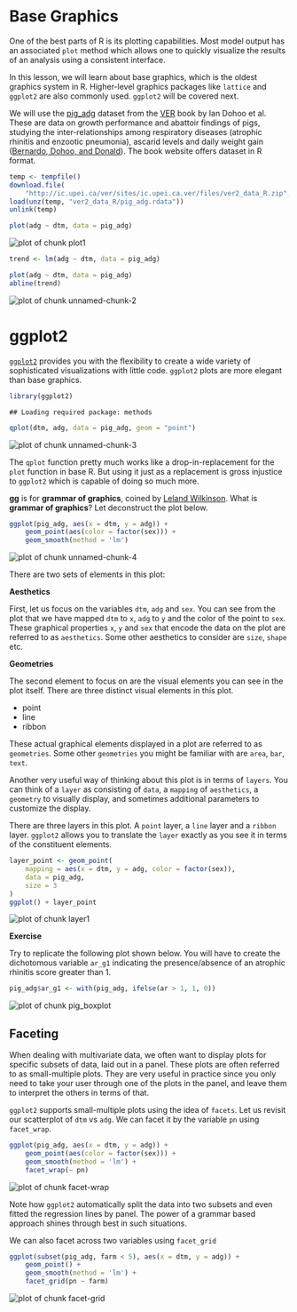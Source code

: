 

# Base Graphics

One of the best parts of R is its plotting capabilities. Most model output has
an associated `plot` method which allows one to quickly visualize the results of
an analysis using a consistent interface.

In this lesson, we will learn about base graphics, which is the oldest graphics
system in R. Higher-level graphics packages like `lattice`  and `ggplot2` are
also commonly used. `ggplot2` will be covered next.

We will use the [pig_adg](http://www.upei.ca/ver/datasets-programs) dataset from
the [VER](http://www.upei.ca/ver/welcome) book by Ian Dohoo et al. These are
data on growth performance and abattoir findings of pigs, studying the
inter-relationships among respiratory diseases (atrophic rhinitis and enzootic
pneumonia), ascarid levels and daily weight gain
([Bernardo, Dohoo, and Donald](http://www.ncbi.nlm.nih.gov/pmc/articles/PMC1255650/)). The
book website offers dataset in R format.


```r
temp <- tempfile()
download.file(
    "http://ic.upei.ca/ver/sites/ic.upei.ca.ver/files/ver2_data_R.zip", temp)
load(unz(temp, "ver2_data_R/pig_adg.rdata"))
unlink(temp)
```


```r
plot(adg ~ dtm, data = pig_adg)
```

<img src="figure/plot1.png" title="plot of chunk plot1" alt="plot of chunk plot1" style="display: block; margin: auto;" />


```r
trend <- lm(adg ~ dtm, data = pig_adg)
```


```r
plot(adg ~ dtm, data = pig_adg)
abline(trend)
```

<img src="figure/unnamed-chunk-2.png" title="plot of chunk unnamed-chunk-2" alt="plot of chunk unnamed-chunk-2" style="display: block; margin: auto;" />

# ggplot2

[`ggplot2`](http://docs.ggplot2.org/current/index.html) provides you with the
flexibility to create a wide variety of sophisticated visualizations with little
code. `ggplot2` plots are more elegant than base graphics.


```r
library(ggplot2)
```

```
## Loading required package: methods
```

```r
qplot(dtm, adg, data = pig_adg, geom = "point")
```

<img src="figure/unnamed-chunk-3.png" title="plot of chunk unnamed-chunk-3" alt="plot of chunk unnamed-chunk-3" style="display: block; margin: auto;" />

The `qplot` function pretty much works like a drop-in-replacement for the `plot`
function in base R. But using it just as a replacement is gross injustice to
`ggplot2` which is capable of doing so much more. 

__gg__ is for __grammar of graphics__, coined by
[Leland Wilkinson](https://www.springer.com/statistics/computational+statistics/book/978-0-387-24544-7). What
is __grammar of graphics__? Let deconstruct the plot below.


```r
ggplot(pig_adg, aes(x = dtm, y = adg)) +
    geom_point(aes(color = factor(sex))) +
    geom_smooth(method = 'lm')
```

<img src="figure/unnamed-chunk-4.png" title="plot of chunk unnamed-chunk-4" alt="plot of chunk unnamed-chunk-4" style="display: block; margin: auto;" />

 There are two sets of elements in this plot:

__Aesthetics__

First, let us focus on the variables `dtm`, `adg` and `sex`. You can see from
the plot that we have mapped `dtm` to `x`, `adg` to `y` and the color of the
point to `sex`. These graphical properties `x`, `y` and `sex` that encode the
data on the plot are referred to as `aesthetics`. Some other aesthetics to
consider are `size`, `shape` etc.

__Geometries__

The second element to focus on are the visual elements you can see in the plot
itself. There are three distinct visual elements in this plot.

- point
- line
- ribbon

These actual graphical elements displayed in a plot are referred to as
`geometries`. Some other `geometries` you might be familiar with are `area`,
`bar`, `text`.

Another very useful way of thinking about this plot is in terms of `layers`. You
can think of a `layer` as consisting of `data`, a `mapping` of `aesthetics`, a
`geometry` to visually display, and sometimes additional parameters to customize
the display.

There are three layers in this plot. A `point` layer, a `line` layer and a
`ribbon` layer. `ggplot2` allows you to translate the `layer` exactly as you see
it in terms of the constituent elements.


```r
layer_point <- geom_point(
    mapping = aes(x = dtm, y = adg, color = factor(sex)),
    data = pig_adg,
    size = 3
)
ggplot() + layer_point
```

<img src="figure/layer1.png" title="plot of chunk layer1" alt="plot of chunk layer1" style="display: block; margin: auto;" />

__Exercise__

Try to replicate the following plot shown below. You will have to create the
dichotomous variable `ar_g1` indicating the presence/absence of an atrophic
rhinitis score greater than 1.


```r
pig_adg$ar_g1 <- with(pig_adg, ifelse(ar > 1, 1, 0))
```

<img src="figure/pig_boxplot.png" title="plot of chunk pig_boxplot" alt="plot of chunk pig_boxplot" style="display: block; margin: auto;" />

## Faceting

When dealing with multivariate data, we often want to display plots for specific
subsets of data, laid out in a panel. These plots are often referred to as
small-multiple plots. They are very useful in practice since you only need to
take your user through one of the plots in the panel, and leave them to
interpret the others in terms of that.

`ggplot2` supports small-multiple plots using the idea of `facets`. Let us
revisit our scatterplot of `dtm` vs `adg`. We can facet it by the variable `pn`
using `facet_wrap`.


```r
ggplot(pig_adg, aes(x = dtm, y = adg)) +
    geom_point(aes(color = factor(sex))) +
    geom_smooth(method = 'lm') +
    facet_wrap(~ pn)
```

<img src="figure/facet-wrap.png" title="plot of chunk facet-wrap" alt="plot of chunk facet-wrap" style="display: block; margin: auto;" />

Note how `ggplot2` automatically split the data into two subsets and even fitted
the regression lines by panel. The power of a grammar based approach shines
through best in such situations.

We can also facet across two variables using `facet_grid`


```r
ggplot(subset(pig_adg, farm < 5), aes(x = dtm, y = adg)) +
    geom_point() +
    geom_smooth(method = 'lm') +
    facet_grid(pn ~ farm)
```

<img src="figure/facet-grid.png" title="plot of chunk facet-grid" alt="plot of chunk facet-grid" style="display: block; margin: auto;" />
